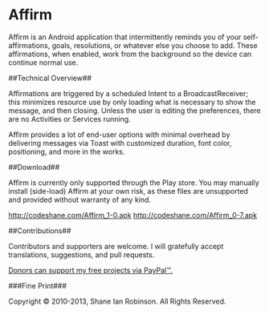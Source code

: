 Affirm
======

Affirm is an Android application that intermittently reminds you of your self-affirmations, goals, resolutions, or whatever else you choose to add.
These affirmations, when enabled, work from the background so the device can continue normal use.

##Technical Overview##

Affirmations are triggered by a scheduled Intent to a BroadcastReceiver; this minimizes resource use by only loading what is necessary to show the message, and then closing. Unless the user is editing the preferences, there are no Activities or Services running.

Affirm provides a lot of end-user options with minimal overhead by delivering messages via Toast with customized duration, font color, positioning, and more in the works.

##Download##

Affirm is currently only supported through the Play store. You may manually install (side-load) Affirm at your own risk, as these files are unsupported and provided without warranty of any kind.

<a href="http://codeshane.com/Affirm_1-0.apk">http://codeshane.com/Affirm_1-0.apk</a>
<a href="http://codeshane.com/Affirm_0-7.apk">http://codeshane.com/Affirm_0-7.apk</a>

##Contributions##

Contributors and supporters are welcome. I will gratefully accept translations, suggestions, and pull requests.

<a class="donateLink" href="https://www.paypal.com/cgi-bin/webscr?cmd=_xclick&business=shane@codeshane.com&item_name=Donation+for+Affirm">Donors can support my free projects via PayPal™.</a>

###Fine Print###

Copyright © 2010-2013, Shane Ian Robinson. All Rights Reserved.
